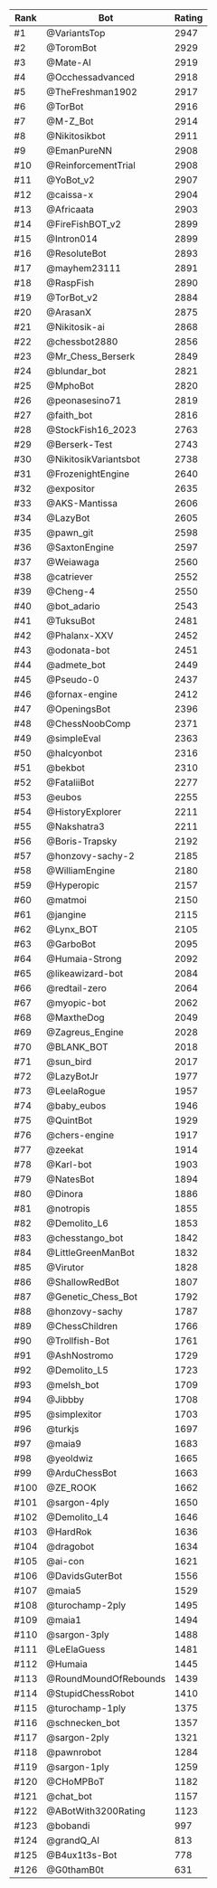 Rank|Bot|Rating
---|---|---
#1|@VariantsTop|2947
#2|@ToromBot|2929
#3|@Mate-AI|2919
#4|@Occhessadvanced|2918
#5|@TheFreshman1902|2917
#6|@TorBot|2916
#7|@M-Z_Bot|2914
#8|@Nikitosikbot|2911
#9|@EmanPureNN|2908
#10|@ReinforcementTrial|2908
#11|@YoBot_v2|2907
#12|@caissa-x|2904
#13|@Africaata|2903
#14|@FireFishBOT_v2|2899
#15|@Intron014|2899
#16|@ResoluteBot|2893
#17|@mayhem23111|2891
#18|@RaspFish|2890
#19|@TorBot_v2|2884
#20|@ArasanX|2875
#21|@Nikitosik-ai|2868
#22|@chessbot2880|2856
#23|@Mr_Chess_Berserk|2849
#24|@blundar_bot|2821
#25|@MphoBot|2820
#26|@peonasesino71|2819
#27|@faith_bot|2816
#28|@StockFish16_2023|2763
#29|@Berserk-Test|2743
#30|@NikitosikVariantsbot|2738
#31|@FrozenightEngine|2640
#32|@expositor|2635
#33|@AKS-Mantissa|2606
#34|@LazyBot|2605
#35|@pawn_git|2598
#36|@SaxtonEngine|2597
#37|@Weiawaga|2560
#38|@catriever|2552
#39|@Cheng-4|2550
#40|@bot_adario|2543
#41|@TuksuBot|2481
#42|@Phalanx-XXV|2452
#43|@odonata-bot|2451
#44|@admete_bot|2449
#45|@Pseudo-0|2437
#46|@fornax-engine|2412
#47|@OpeningsBot|2396
#48|@ChessNoobComp|2371
#49|@simpleEval|2363
#50|@halcyonbot|2316
#51|@bekbot|2310
#52|@FataliiBot|2277
#53|@eubos|2255
#54|@HistoryExplorer|2211
#55|@Nakshatra3|2211
#56|@Boris-Trapsky|2192
#57|@honzovy-sachy-2|2185
#58|@WilliamEngine|2180
#59|@Hyperopic|2157
#60|@matmoi|2150
#61|@jangine|2115
#62|@Lynx_BOT|2105
#63|@GarboBot|2095
#64|@Humaia-Strong|2092
#65|@likeawizard-bot|2084
#66|@redtail-zero|2064
#67|@myopic-bot|2062
#68|@MaxtheDog|2049
#69|@Zagreus_Engine|2028
#70|@BLANK_BOT|2018
#71|@sun_bird|2017
#72|@LazyBotJr|1977
#73|@LeelaRogue|1957
#74|@baby_eubos|1946
#75|@QuintBot|1929
#76|@chers-engine|1917
#77|@zeekat|1914
#78|@Karl-bot|1903
#79|@NatesBot|1894
#80|@Dinora|1886
#81|@notropis|1855
#82|@Demolito_L6|1853
#83|@chesstango_bot|1842
#84|@LittleGreenManBot|1832
#85|@Virutor|1828
#86|@ShallowRedBot|1807
#87|@Genetic_Chess_Bot|1792
#88|@honzovy-sachy|1787
#89|@ChessChildren|1766
#90|@Trollfish-Bot|1761
#91|@AshNostromo|1729
#92|@Demolito_L5|1723
#93|@melsh_bot|1709
#94|@Jibbby|1708
#95|@simplexitor|1703
#96|@turkjs|1697
#97|@maia9|1683
#98|@yeoldwiz|1665
#99|@ArduChessBot|1663
#100|@ZE_ROOK|1662
#101|@sargon-4ply|1650
#102|@Demolito_L4|1646
#103|@HardRok|1636
#104|@dragobot|1634
#105|@ai-con|1621
#106|@DavidsGuterBot|1556
#107|@maia5|1529
#108|@turochamp-2ply|1495
#109|@maia1|1494
#110|@sargon-3ply|1488
#111|@LeElaGuess|1481
#112|@Humaia|1445
#113|@RoundMoundOfRebounds|1439
#114|@StupidChessRobot|1410
#115|@turochamp-1ply|1375
#116|@schnecken_bot|1357
#117|@sargon-2ply|1321
#118|@pawnrobot|1284
#119|@sargon-1ply|1259
#120|@CHoMPBoT|1182
#121|@chat_bot|1157
#122|@ABotWith3200Rating|1123
#123|@bobandi|997
#124|@grandQ_AI|813
#125|@B4ux1t3s-Bot|778
#126|@G0thamB0t|631
